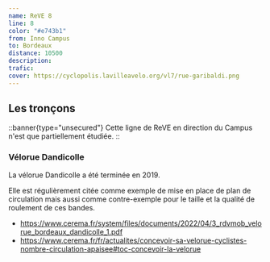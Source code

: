 ```yaml
---
name: ReVE 8
line: 8
color: "#e743b1"
from: Inno Campus
to: Bordeaux
distance: 10500
description:
trafic:
cover: https://cyclopolis.lavilleavelo.org/vl7/rue-garibaldi.png
---
```


## Les tronçons

::banner{type="unsecured"}
Cette ligne de ReVE en direction du Campus n'est que partiellement étudiée.
::

### Vélorue Dandicolle

La vélorue Dandicolle a été terminée en 2019.

Elle est régulièrement citée comme exemple de mise en place de plan de circulation mais aussi comme contre-exemple pour
le taille et la qualité de roulement de ces bandes.
- https://www.cerema.fr/system/files/documents/2022/04/3_rdvmob_velorue_bordeaux_dandicolle_1.pdf
- https://www.cerema.fr/fr/actualites/concevoir-sa-velorue-cyclistes-nombre-circulation-apaisee#toc-concevoir-la-velorue